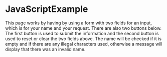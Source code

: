 # JavaScriptExample

This page works by having by using a form with two fields for an input, which is for your name and your request.  There are also two buttons below.  The first button is used to submit the information and the second button is used to reset or clear the two fields above.  The name will be checked if it is empty and if there are any illegal characters used, otherwise a message will display that there was an invalid name.
